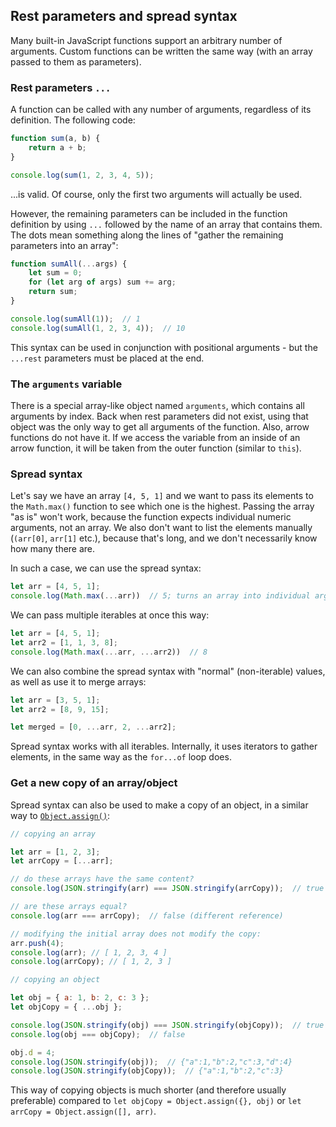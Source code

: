 ## Rest parameters and spread syntax

Many built-in JavaScript functions support an arbitrary number of arguments.
Custom functions can be written the same way (with an array passed to them as parameters).

### Rest parameters `...`

A function can be called with any number of arguments, regardless of its definition. The following code:

```js
function sum(a, b) {
    return a + b;
}

console.log(sum(1, 2, 3, 4, 5));
```

...is valid. Of course, only the first two arguments will actually be used.

However, the remaining parameters can be included in the function definition by using `...` followed by the name of an array that contains them. The dots mean something along the lines of "gather the remaining parameters into an array":

```js
function sumAll(...args) {
    let sum = 0;
    for (let arg of args) sum += arg;
    return sum;
}

console.log(sumAll(1));  // 1
console.log(sumAll(1, 2, 3, 4));  // 10
```

This syntax can be used in conjunction with positional arguments - but the `...rest` parameters must be placed at the end.

### The `arguments` variable

There is a special array-like object named `arguments`, which contains all arguments by index. Back when rest parameters did not exist, using that object was the only way to get all arguments of the function. Also, arrow functions do not have it. If we access the variable from an inside of an arrow function, it will be taken from the outer function (similar to `this`).

### Spread syntax

Let's say we have an array `[4, 5, 1]` and we want to pass its elements to the `Math.max()` function to see which one is the highest. Passing the array "as is" won't work, because the function expects individual numeric arguments, not an array. We also don't want to list the elements manually (`(arr[0]`, `arr[1]` etc.), because that's long, and we don't necessarily know how many there are.

In such a case, we can use the spread syntax:

```js
let arr = [4, 5, 1];
console.log(Math.max(...arr))  // 5; turns an array into individual arguments
```

We can pass multiple iterables at once this way:

```js
let arr = [4, 5, 1];
let arr2 = [1, 1, 3, 8];
console.log(Math.max(...arr, ...arr2))  // 8
```

We can also combine the spread syntax with "normal" (non-iterable) values, as well as use it to merge arrays:

```js
let arr = [3, 5, 1];
let arr2 = [8, 9, 15];

let merged = [0, ...arr, 2, ...arr2];
```

Spread syntax works with all iterables. Internally, it uses iterators to gather elements, in the same way as the `for...of` loop does.

### Get a new copy of an array/object

Spread syntax can also be used to make a copy of an object, in a similar way to [`Object.assign()`](/Objects/object-references-copying.md#object-cloning-and-merging):

```js
// copying an array

let arr = [1, 2, 3];
let arrCopy = [...arr];

// do these arrays have the same content?
console.log(JSON.stringify(arr) === JSON.stringify(arrCopy));  // true

// are these arrays equal?
console.log(arr === arrCopy);  // false (different reference)

// modifying the initial array does not modify the copy:
arr.push(4);
console.log(arr); // [ 1, 2, 3, 4 ]
console.log(arrCopy); // [ 1, 2, 3 ]

// copying an object

let obj = { a: 1, b: 2, c: 3 };
let objCopy = { ...obj };

console.log(JSON.stringify(obj) === JSON.stringify(objCopy));  // true
console.log(obj === objCopy);  // false

obj.d = 4;
console.log(JSON.stringify(obj));  // {"a":1,"b":2,"c":3,"d":4}
console.log(JSON.stringify(objCopy));  // {"a":1,"b":2,"c":3}
```

This way of copying objects is much shorter (and therefore usually preferable) compared to `let objCopy = Object.assign({}, obj)` or `let arrCopy = Object.assign([], arr)`.
